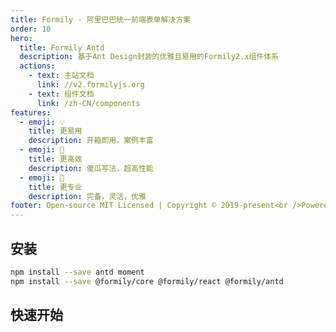 ```yaml
---
title: Formily - 阿里巴巴统一前端表单解决方案
order: 10
hero:
  title: Formily Antd
  description: 基于Ant Design封装的优雅且易用的Formily2.x组件体系
  actions:
    - text: 主站文档
      link: //v2.formilyjs.org
    - text: 组件文档
      link: /zh-CN/components
features:
  - emoji: 💡
    title: 更易用
    description: 开箱即用，案例丰富
  - emoji: 🚀
    title: 更高效
    description: 傻瓜写法，超高性能
  - emoji: 💎
    title: 更专业
    description: 完备，灵活，优雅
footer: Open-source MIT Licensed | Copyright © 2019-present<br />Powered by self
---
```


## 安装

```bash
npm install --save antd moment
npm install --save @formily/core @formily/react @formily/antd

```

## 快速开始
